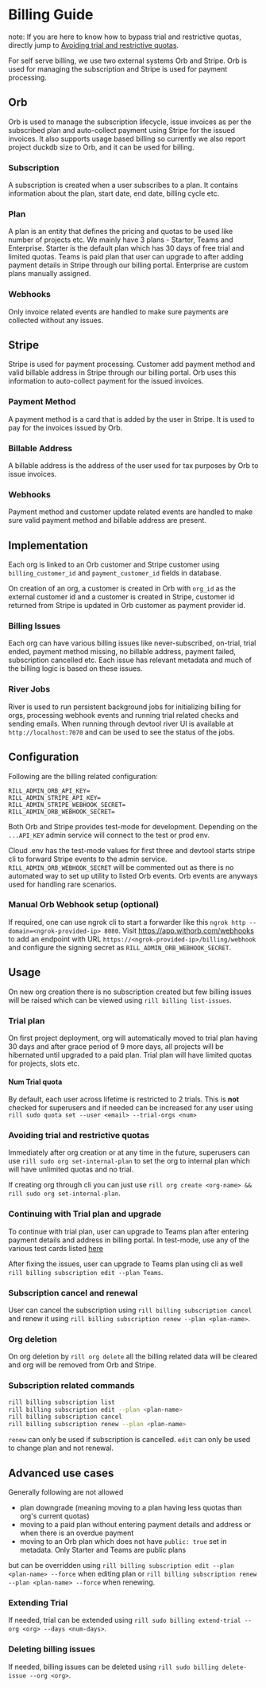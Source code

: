 # Billing Guide

note: If you are here to know how to bypass trial and restrictive quotas, directly jump to [Avoiding trial and restrictive quotas](#avoiding-trial-and-restrictive-quotas). 

For self serve billing, we use two external systems Orb and Stripe. Orb is used for managing the subscription and Stripe is used for payment processing.

## Orb
Orb is used to manage the subscription lifecycle, issue invoices as per the subscribed plan and auto-collect payment using Stripe for the issued invoices. It also supports usage based billing so currently we also report project duckdb size to Orb, and it can be used for billing.

### Subscription
A subscription is created when a user subscribes to a plan. It contains information about the plan, start date, end date, billing cycle etc.

### Plan
A plan is an entity that defines the pricing and quotas to be used like number of projects etc. We mainly have 3 plans - Starter, Teams and Enterprise. Starter is the default plan which has 30 days of free trial and limited quotas. Teams is paid plan that user can upgrade to after adding payment details in Stripe through our billing portal. Enterprise are custom plans manually assigned.

### Webhooks
Only invoice related events are handled to make sure payments are collected without any issues.

## Stripe
Stripe is used for payment processing. Customer add payment method and valid billable address in Stripe through our billing portal. Orb uses this information to auto-collect payment for the issued invoices.

### Payment Method
A payment method is a card that is added by the user in Stripe. It is used to pay for the invoices issued by Orb.

### Billable Address
A billable address is the address of the user used for tax purposes by Orb to issue invoices.

### Webhooks
Payment method and customer update related events are handled to make sure valid payment method and billable address are present.

## Implementation
Each org is linked to an Orb customer and Stripe customer using `billing_customer_id` and `payment_customer_id` fields in database. 

On creation of an org, a customer is created in Orb with `org_id` as the external customer id and a customer is created in Stripe, customer id returned from Stripe is updated in Orb customer as payment provider id.

### Billing Issues
Each org can have various billing issues like never-subscribed, on-trial, trial ended, payment method missing, no billable address, payment failed, subscription cancelled etc. Each issue has relevant metadata and much of the billing logic is based on these issues.

### River Jobs
River is used to run persistent background jobs for initializing billing for orgs, processing webhook events and running trial related checks and sending emails. When running through devtool river UI is available at `http://localhost:7070` and can be used to see the status of the jobs.

## Configuration
Following are the billing related configuration:
```
RILL_ADMIN_ORB_API_KEY=
RILL_ADMIN_STRIPE_API_KEY=
RILL_ADMIN_STRIPE_WEBHOOK_SECRET=
RILL_ADMIN_ORB_WEBHOOK_SECRET=
```
Both Orb and Stripe provides test-mode for development. Depending on the `...API_KEY` admin service will connect to the test or prod env.

Cloud .env has the test-mode values for first three and devtool starts stripe cli to forward Stripe events to the admin service. `RILL_ADMIN_ORB_WEBHOOK_SECRET` will be commented out as there is no automated way to set up utility to listed Orb events. Orb events are anyways used for handling rare scenarios.

### Manual Orb Webhook setup (optional)
If required, one can use ngrok cli to start a forwarder like this `ngrok http --domain=<ngrok-provided-ip> 8080`. Visit https://app.withorb.com/webhooks to add an endpoint with URL `https://<ngrok-provided-ip>/billing/webhook` and configure the signing secret as `RILL_ADMIN_ORB_WEBHOOK_SECRET`. 

## Usage
On new org creation there is no subscription created but few billing issues will be raised which can be viewed using `rill billing list-issues`.

### Trial plan
On first project deployment, org will automatically moved to trial plan having 30 days and after grace period of 9 more days, all projects will be hibernated until upgraded to a paid plan. Trial plan will have limited quotas for projects, slots etc.

#### Num Trial quota
By default, each user across lifetime is restricted to 2 trials. This is **not** checked for superusers and if needed can be increased for any user using `rill sudo quota set --user <email> --trial-orgs <num>`

### Avoiding trial and restrictive quotas
Immediately after org creation or at any time in the future, superusers can use `rill sudo org set-internal-plan` to set the org to internal plan which will have unlimited quotas and no trial.

If creating org through cli you can just use `rill org create <org-name> && rill sudo org set-internal-plan`.

### Continuing with Trial plan and upgrade
To continue with trial plan, user can upgrade to Teams plan after entering payment details and address in billing portal. In test-mode, use any of the various test cards listed [here](https://docs.stripe.com/testing#cards)

After fixing the issues, user can upgrade to Teams plan using cli as well `rill billing subscription edit --plan Teams`.

### Subscription cancel and renewal
User can cancel the subscription using `rill billing subscription cancel` and renew it using `rill billing subscription renew --plan <plan-name>`.

### Org deletion
On org deletion by `rill org delete` all the billing related data will be cleared and org will be removed from Orb and Stripe.

### Subscription related commands
```bash
rill billing subscription list
rill billing subscription edit --plan <plan-name>
rill billing subscription cancel
rill billing subscription renew --plan <plan-name>
```
`renew` can only be used if subscription is cancelled. `edit` can only be used to change plan and not renewal.

## Advanced use cases
Generally following are not allowed
- plan downgrade (meaning moving to a plan having less quotas than org's current quotas)
- moving to a paid plan without entering payment details and address or when there is an overdue payment
- moving to an Orb plan which does not have `public: true` set in metadata. Only Starter and Teams are public plans

but can be overridden using `rill billing subscription edit --plan <plan-name> --force` when editing plan or `rill billing subscription renew --plan <plan-name> --force` when renewing.

### Extending Trial
If needed, trial can be extended using `rill sudo billing extend-trial --org <org> --days <num-days>`.

### Deleting billing issues
If needed, billing issues can be deleted using `rill sudo billing delete-issue --org <org>`.
